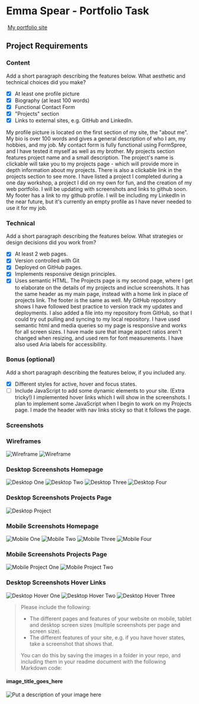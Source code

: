 #  Emma Spear - Portfolio Task
​
[My portfolio site](https://elspear.github.io/)
​
## Project Requirements

### Content
 Add a short paragraph describing the features below. What aesthetic and technical choices did you make? 
- [x] At least one profile picture
- [x] Biography (at least 100 words)
- [x] Functional Contact Form
- [x] "Projects" section
- [x] Links to external sites, e.g. GitHub and LinkedIn.

My profile picture is located on the first section of my site, the "about me". My bio is over 100 words and gives a general description of who I am, my hobbies, and my job. My contact form is fully functional using FormSpree, and I have tested it myself as well as my brother. My projects section features project name and a small description. The project's name is clickable will take you to my projects page - which will provide more in depth information about my projects. There is also a clickable link in the projects section to see more. I have listed a project I completed during a one day workshop, a project I did on my own for fun, and the creation of my web portfolio. I will be updating with screenshots and links to github soon. My footer has a link to my github profile. I will be including my LinkedIn in the near future, but it's currently an empty profile as I have never needed to use it for my job. 
​
### Technical
 Add a short paragraph describing the features below. What strategies or design decisions did you work from? 
- [x] At least 2 web pages.
- [x] Version controlled with Git
- [x] Deployed on GitHub pages.
- [x] Implements responsive design principles.
- [x] Uses semantic HTML.
The Projects page is my second page, where I get to elaborate on the details of my projects and inclue screenshots. It has the same header as my main page, instead with a home link in place of projects link. The footer is the same as well. My GitHub repository shows I have followed best practice to version track my updates and deployments. I also added a file into my repository from GitHub, so that I could try out pulling and syncing to my local repository. I have used semantic html and media queries so my page is responsive and works for all screen sizes. I have made sure that image aspect ratios aren't changed when resizing, and used rem for font measurements. I have also used Aria labels for accessibility.

### Bonus (optional)
 Add a short paragraph describing the features below, if you included any. 
- [x] Different styles for active, hover and focus states.
- [ ] Include JavaScript to add some dynamic elements to your site. (Extra tricky!)
I implemented hover links which I will show in the screenshots. I plan to implement some JavaScript when I begin to work on my Projects page. I made the header with nav links sticky so that it follows the page. 
​
### Screenshots
### Wireframes
![Wireframe](./wireframes/wireframe.png)
![Wireframe](./wireframes/wireframe2.png)

### Desktop Screenshots Homepage
![Desktop One](./screenshots/desktopscreenshot1.png)
![Desktop Two](./screenshots/desktopscreenshot2.png)
![Desktop Three](./screenshots/desktopscreenshot3.png)
![Desktop Four](./screenshots/desktopscreenshot4.png)

### Desktop Screenshots Projects Page
![Desktop Project](./screenshots/desktopscreenshotprojectpage.png)

### Mobile Screenshots Homepage
![Mobile One](./screenshots/mobile1.png)
![Mobile Two](./screenshots/mobile2.png)
![Mobile Three](./screenshots/mobile3.png)
![Mobile Four](./screenshots/mobile4.png)

### Mobile Screenshots Projects Page
![Mobile Project One](./screenshots/mobileprojects1.png)
![Mobile Project Two](./screenshots/mobileprojects2.png)

### Desktop Screenshots Hover Links
![Desktop Hover One](./screenshots/Hoverdesktop1.png)
![Desktop Hover Two](./screenshots/Hoverdesktop2.png)
![Desktop Hover Three](./screenshots/Hoverdesktop3.png)


> Please include the following:
> - The different pages and features of your website on mobile, tablet and desktop screen sizes (multiple screenshots per page and screen size).
> - The different features of your site, e.g. if you have hover states, take a screenshot that shows that.  
> 
> You can do this by saving the images in a folder in your repo, and including them in your readme document with the following Markdown code: 

####  image_title_goes_here 
![Put a description of your image here](./relative_path_to_file)
